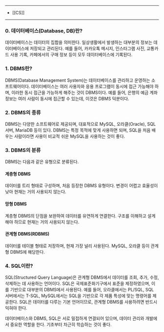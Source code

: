 
---
- [[CS]]
---


### 0. 데이터베이스(Database, DB)란?
데이터베이스는 데이터의 집합을 의미한다.
일상생활에서 발생하는 대부분의 정보는 데이터베이스에 저장되고 관리된다.
예를 들어, 카카오톡 메시지, 인스타그램 사진, 교통카드 사용 기록, 카페에서의 구매 정보 등이 모두 데이터베이스에 기록된다.

### 1. DBMS란?
DBMS(Database Management System)는 데이터베이스를 관리하고 운영하는 소프트웨어이다.
데이터베이스는 여러 사용자와 응용 프로그램이 동시에 접근 가능해야 하며, 이러한 동시 접근을 가능하게 해주는 것이 DBMS이다.
예를 들어, 은행의 예금 계좌 정보는 여러 사람이 동시에 접근할 수 있는데, 이것은 DBMS 덕분이다.

### 2. DBMS의 종류
DBMS는 다양한 소프트웨어로 제공되며, 대표적으로 MySQL, 오라클(Oracle), SQL 서버, MariaDB 등이 있다.
DBMS는 특정 목적에 맞게 사용하면 되며, SQL을 처음 배우는 사람이라면 사용이 비교적 쉬운 MySQL을 사용하는 것이 좋다.

### 3. DBMS의 분류

DBMS는 다음과 같은 유형으로 분류된다.

#### 계층형 DBMS

데이터를 트리 형태로 구성하며, 처음 등장한 DBMS 유형이다.
변경이 어렵고 효율성이 낮아 현재는 거의 사용되지 않는다.

#### 망형 DBMS

계층형 DBMS의 단점을 보완하여 데이터를 유연하게 연결한다.
구조를 이해하고 설계해야 하므로 현재는 거의 사용되지 않는다.

#### 관계형 DBMS(RDBMS)

데이터를 테이블 형태로 저장하며, 현재 가장 널리 사용된다.
MySQL, 오라클 등이 관계형 DBMS에 해당한다.

### 4. SQL이란?
SQL(Structured Query Language)은 관계형 DBMS에서 데이터를 조회, 추가, 수정, 삭제하는 데 사용하는 언어이다.
SQL은 국제표준화기구에서 표준을 제정하였으며, 이를 기반으로 대부분의 DBMS에서 사용된다.
예를 들어, 오라클에서는 PL/SQL, SQL 서버에서는 T-SQL, MySQL에서는 SQL을 기반으로 각 제품 특성에 맞는 명령어를 제공한다.
SQL은 데이터를 다루는 기본 언어이므로, 관계형 DBMS를 사용하려면 반드시 익혀야 한다.

데이터베이스와 DBMS, SQL은 서로 밀접하게 연결되어 있으며, 데이터 관리와 개발에서 중요한 역할을 한다.
기초부터 차근히 학습하는 것이 좋다.